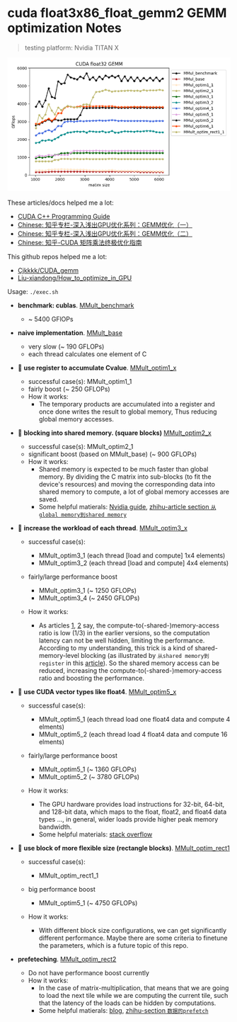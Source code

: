 # cuda float3x86_float_gemm2 GEMM optimization Notes
> testing platform: Nvidia TITAN X

![](./res/cur_all.png)

These articles/docs helped me a lot:
  - [CUDA C++ Programming Guide](https://docs.nvidia.com/cuda/cuda-c-programming-guide/index.html)
  - [Chinese: 知乎专栏-深入浅出GPU优化系列：GEMM优化（一）](https://zhuanlan.zhihu.com/p/435908830)
  - [Chinese: 知乎专栏-深入浅出GPU优化系列：GEMM优化（二）](https://zhuanlan.zhihu.com/p/442930482)
  - [Chinese: 知乎-CUDA 矩阵乘法终极优化指南](https://zhuanlan.zhihu.com/p/410278370)

This github repos helped me a lot:
  - [Cjkkkk/CUDA_gemm](https://github.com/Cjkkkk/CUDA_gemm)
  - [Liu-xiandong/How_to_optimize_in_GPU](https://github.com/Liu-xiandong/How_to_optimize_in_GPU/tree/master/sgemm)


Usage: `./exec.sh`

- **benchmark: cublas**. [MMult_benchmark](./src/MMult_benchmark.cu)
  - ~ 5400 GFlOPs

- **naive implementation**. [MMult_base](./src/MMult_base.cu)
  - very slow (~ 190 GFLOPs)
  - each thread calculates one element of C

- :rocket: **use register to accumulate Cvalue**. [MMult_optim1_x](./src/MMult_optim1.cu)
  - successful case(s): MMult_optim1_1
  - fairly boost (~ 250 GFLOPs)
  - How it works:
    - The temporary products are accumulated into a register and once done writes the result to global memory, Thus reducing global memory accesses.

- :rocket: **blocking into shared memory. (square blocks)** [MMult_optim2_x](./src/MMult_optim2.cu)
  - successful case(s): MMult_optim2_1
  - significant boost (based on MMult_base) (~ 900 GFLOPs)
  - How it works:
    - Shared memory is expected to be much faster than global memory. By dividing the C matrix into sub-blocks (to fit the device's resources) and moving the corresponding data into shared memory to compute, a lot of global memory accesses are saved.
    - Some helpful matierals: [Nvidia guide](https://docs.nvidia.com/cuda/cuda-c-programming-guide/index.html#shared-memory), [zhihu-article section `从global memory到shared memory`](https://zhuanlan.zhihu.com/p/435908830)

- :rocket: **increase the workload of each thread**. [MMult_optim3_x](./src/MMult_optim3.cu)
  - successful case(s): 
    - MMult_optim3_1 (each thread [load and compute] 1x4 elements)
    - MMult_optim3_2 (each thread [load and compute] 4x4 elements)

  - fairly/large performance boost
    - MMult_optim3_1 (~ 1250 GFLOPs)
    - MMult_optim3_4 (~ 2450 GFLOPs)

  - How it works:
    - As articles [1](https://cnugteren.github.io/tutorial/pages/page5.html), [2](https://zhuanlan.zhihu.com/p/410278370) say, the compute-to(-shared-)memory-access ratio is low (1/3) in the earlier versions, so the computation latency can not be well hidden, limiting the performance. According to my understanding, this trick is a kind of shared-memory-level blocking (as illustrated by `从shared memory到register` in this [article](https://zhuanlan.zhihu.com/p/435908830)). So the shared memory access can be reduced, increasing the compute-to(-shared-)memory-access ratio and boosting the performance.

- :rocket: **use CUDA vector types like float4**. [MMult_optim5_x](./src/MMult_optim4.cu)
  - successful case(s): 
    - MMult_optim5_1 (each thread load one float4 data and compute 4 elments)
    - MMult_optim5_2 (each thread load 4 float4 data and compute 16 elments)

  - fairly/large performance boost
    - MMult_optim5_1 (~ 1360 GFLOPs)
    - MMult_optim5_2 (~ 3780 GFLOPs)

  - How it works:
    - The GPU hardware provides load instructions for 32-bit, 64-bit, and 128-bit data, which maps to the float, float2, and float4 data types ..., in general, wider loads provide higher peak memory bandwidth.
    - Some helpful materials: [stack overflow](https://stackoverflow.com/questions/26676806/efficiency-of-cuda-vector-types-float2-float3-float4#comment41953443_26676806)



- :rocket: **use block of more flexible size (rectangle blocks)**. [MMult_optim_rect1](./src/MMult_optim_rect1.cu)
  - successful case(s): 
    - MMult_optim_rect1_1

  - big performance boost
    - MMult_optim5_1 (~ 4750 GFLOPs)

  - How it works:
    - With different block size configurations, we can get significantly different performance. Maybe there are some criteria to finetune the parameters, which is a future topic of this repo.

- **prefeteching**. [MMult_optim_rect2](./src/MMult_optim_rect2.cu)
  - Do not have performance boost currently
  - How it works:
    - In the case of matrix-multiplication, that means that we are going to load the next tile while we are computing the current tile, such that the latency of the loads can be hidden by computations.
    - Some helpful matierals: [blog](https://cnugteren.github.io/tutorial/pages/page11.html), [zhihu-section `数据的prefetch`](https://zhuanlan.zhihu.com/p/435908830)



